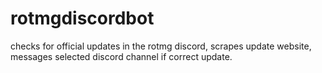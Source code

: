 # rotmgdiscordbot
checks for official updates in the rotmg discord, scrapes update website, messages selected discord channel if correct update.
